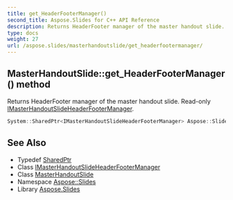 ```yaml
---
title: get_HeaderFooterManager()
second_title: Aspose.Slides for C++ API Reference
description: Returns HeaderFooter manager of the master handout slide. Read-only IMasterHandoutSlideHeaderFooterManager.
type: docs
weight: 27
url: /aspose.slides/masterhandoutslide/get_headerfootermanager/
---
```

## MasterHandoutSlide::get_HeaderFooterManager() method


Returns HeaderFooter manager of the master handout slide. Read-only [IMasterHandoutSlideHeaderFooterManager](../../imasterhandoutslideheaderfootermanager/).

```cpp
System::SharedPtr<IMasterHandoutSlideHeaderFooterManager> Aspose::Slides::MasterHandoutSlide::get_HeaderFooterManager() override
```

## See Also

* Typedef [SharedPtr](../../../system/sharedptr/)
* Class [IMasterHandoutSlideHeaderFooterManager](../../imasterhandoutslideheaderfootermanager/)
* Class [MasterHandoutSlide](../)
* Namespace [Aspose::Slides](../../)
* Library [Aspose.Slides](../../../)